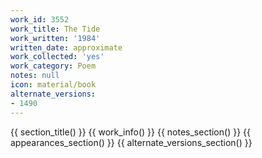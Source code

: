 ```yaml
---
work_id: 3552
work_title: The Tide
work_written: '1984'
written_date: approximate
work_collected: 'yes'
work_category: Poem
notes: null
icon: material/book
alternate_versions:
- 1490
---
```


{{ section_title() }}
{{ work_info() }}
{{ notes_section() }}
{{ appearances_section() }}
{{ alternate_versions_section() }}